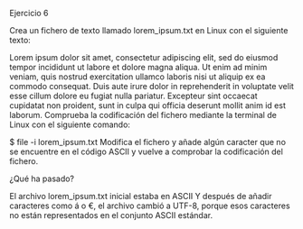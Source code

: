 Ejercicio 6

Crea un fichero de texto llamado lorem_ipsum.txt en Linux con el siguiente texto:

Lorem ipsum dolor sit amet, consectetur adipiscing elit, sed do eiusmod tempor incididunt ut labore et dolore magna aliqua. Ut enim ad minim veniam, quis nostrud exercitation ullamco laboris nisi ut aliquip ex ea commodo consequat. Duis aute irure dolor in reprehenderit in voluptate velit esse cillum dolore eu fugiat nulla pariatur. Excepteur sint occaecat cupidatat non proident, sunt in culpa qui officia deserunt mollit anim id est laborum.
Comprueba la codificación del fichero mediante la terminal de Linux con el siguiente comando:

$ file -i lorem_ipsum.txt 
Modifica el fichero y añade algún caracter que no se encuentre en el código ASCII y vuelve a comprobar la codificación del fichero.

¿Qué ha pasado?


El archivo lorem_ipsum.txt inicial estaba en ASCII Y después de añadir caracteres como á o €, el archivo cambió a UTF-8, porque esos caracteres no están representados en el conjunto ASCII estándar.